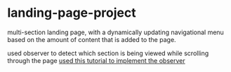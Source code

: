 # landing-page-project
multi-section landing page, with a dynamically updating navigational menu based on the amount of content that is added to the page.

used observer to detect which section is being viewed while scrolling through the page
[used this tutorial to implement the observer ](https://developer.mozilla.org/en-US/docs/Web/API/Intersection_Observer_API)


